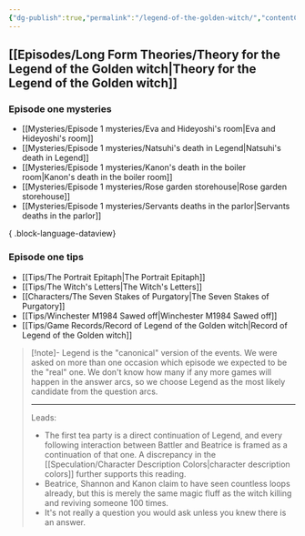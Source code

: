 ```yaml
---
{"dg-publish":true,"permalink":"/legend-of-the-golden-witch/","contentClasses":"center-headings red-truth red-links blue-truth","created":"2025-03-06T14:24:07.256+01:00","updated":"2025-04-06T14:17:05.913+02:00"}
---
```



## [[Episodes/Long Form Theories/Theory for the Legend of the Golden witch\|Theory for the Legend of the Golden witch]]

### Episode one mysteries
- [[Mysteries/Episode 1 mysteries/Eva and Hideyoshi's room\|Eva and Hideyoshi's room]]
- [[Mysteries/Episode 1 mysteries/Natsuhi's death in Legend\|Natsuhi's death in Legend]]
- [[Mysteries/Episode 1 mysteries/Kanon's death in the boiler room\|Kanon's death in the boiler room]]
- [[Mysteries/Episode 1 mysteries/Rose garden storehouse\|Rose garden storehouse]]
- [[Mysteries/Episode 1 mysteries/Servants deaths in the parlor\|Servants deaths in the parlor]]

{ .block-language-dataview}
### Episode one tips
- [[Tips/The Portrait Epitaph\|The Portrait Epitaph]]
- [[Tips/The Witch's Letters\|The Witch's Letters]]
- [[Characters/The Seven Stakes of Purgatory\|The Seven Stakes of Purgatory]]
- [[Tips/Winchester M1984 Sawed off\|Winchester M1984 Sawed off]]
- [[Tips/Game Records/Record of Legend of the Golden witch\|Record of Legend of the Golden witch]]



<div class="transclusion internal-embed is-loaded"><div class="markdown-embed">



> [!note]- Legend is the "canonical" version of the events.
> We were asked on more than one occasion which episode we expected to be the "real" one.
> We don't know how many if any more games will happen in the answer arcs, so we choose Legend as the most likely candidate from the question arcs.
>  
> ---
> Leads:
> - The first tea party is a direct continuation of Legend, and every following interaction between Battler and Beatrice is framed as a continuation of that one. A discrepancy in the [[Speculation/Character Description Colors\|character description colors]] further supports this reading.
> - Beatrice, Shannon and Kanon claim to have seen countless loops already, but this is merely the same magic fluff as the witch killing and reviving someone 100 times.
> - It's not really a question you would ask unless you knew there is an answer.

</div></div>


